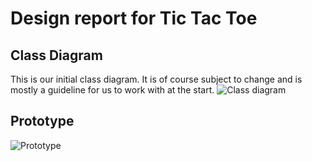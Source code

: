 # Design report for Tic Tac Toe

## Class Diagram

This is our initial class diagram. It is of course subject to change and is mostly a guideline for us to work with at the start.
![Class diagram](/images/cdiagram.png)

## Prototype
![Prototype](/images/prototype.png)
